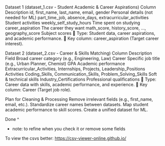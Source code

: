 Dataset 1 (dataset_1.csv - Student Academic & Career Aspirations)
Column	Description
id, first_name, last_name, email, gender	Personal details (not needed for ML)
part_time_job, absence_days, extracurricular_activities	Student activities
weekly_self_study_hours	Time spent on studying
career_aspiration	The career they want
math_score, history_score, ..., geography_score	Subject scores
🔹 Type: Student data, career aspirations, and academic performance.
🔹 Key column: career_aspiration (Target career interest).

Dataset 2 (dataset_2.csv - Career & Skills Matching)
Column	Description
Field	Broad career category (e.g., Engineering, Law)
Career	Specific job title (e.g., Urban Planner, Chemist)
GPA	Academic performance
Extracurricular_Activities, Internships, Projects, Leadership_Positions	Activities
Coding_Skills, Communication_Skills, Problem_Solving_Skills	Soft & technical skills
Industry_Certifications	Professional qualifications
🔹 Type: Career data with skills, academic performance, and experience.
🔹 Key column: Career (Target job role).

 Plan for Cleaning & Processing
Remove irrelevant fields (e.g., first_name, email, etc.).
Standardize career names between datasets.
Map student academic performance to skill scores.
Create a unified dataset for ML.

Done ^

- note: to refine when you check it or remove some fields

To view the csvs better: https://csv-viewer-online.github.io/
